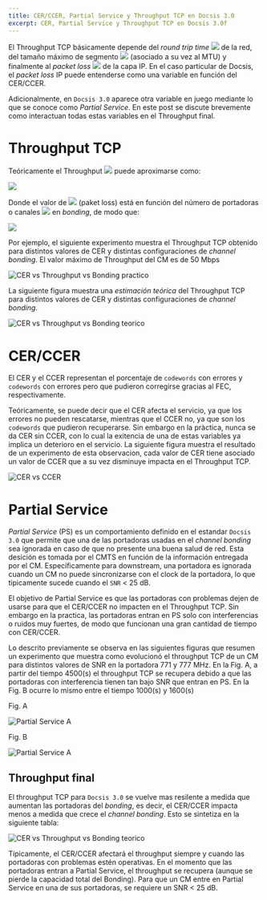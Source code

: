 ```yaml
---
title: CER/CCER, Partial Service y Throughput TCP en Docsis 3.0
excerpt: CER, Partial Service y Throughput TCP en Docsis 3.0f
---
```



El Throughput TCP básicamente depende del *round trip time* <img src="https://render.githubusercontent.com/render/math?math=rtt">  de la red, del tamaño máximo de segmento <img src="https://render.githubusercontent.com/render/math?math=mss">  (asociado a su vez al MTU) y finalmente al *packet loss* <img src="https://render.githubusercontent.com/render/math?math=p">  de la capa IP. En el caso particular de Docsis, el *packet loss* IP puede entenderse como una variable en función del CER/CCER.

Adicionalmente, en `Docsis 3.0` aparece otra variable en juego mediante lo que se conoce como *Partial Service*. En este post se discute brevemente como interactuan todas estas variables en el Throughput final.

# Throughput TCP 

Teóricamente el Throughput <img src="https://render.githubusercontent.com/render/math?math=T"> puede aproximarse como:

<img src="https://render.githubusercontent.com/render/math?math=T_{tcp}= \dfrac{mss}{rtt}*\dfrac{1}{\sqrt{p}}">

Donde el valor de  <img src="https://render.githubusercontent.com/render/math?math=p">  (paket loss) está en función del  número de portadoras o canales  <img src="https://render.githubusercontent.com/render/math?math=n_{ch}">  en *bonding*, de modo que:

<img src="https://render.githubusercontent.com/render/math?math=p \approx cer*\dfrac{ip_{size}}{codeword{size}} *\dfrac{1}{n_{ch}} \approx \dfrac {7 * cer}{n_{ch}}">

Por ejemplo, el siguiente experimento muestra el Throughput TCP obtenido para distintos valores de CER y distintas configuraciones de *channel bonding*. El valor máximo de Throughput del CM es de 50 Mbps

![CER vs Throughput vs Bonding practico](/broadcast/PartialService/unnamed-chunk-1-1.png)

La siguiente figura muestra una *estimación teórica* del Throughput TCP  para distintos valores de CER y distintas configuraciones de *channel bonding*. 

![CER vs Throughput vs Bonding teorico](/broadcast/PartialService/unnamed-chunk-3-1.png)


# CER/CCER

El CER y el CCER representan el porcentaje de `codewords` con errores y `codewords` con errores pero que pudieron corregirse gracias al FEC, respectivamente. 

Teóricamente, se puede decir que el CER afecta el servicio, ya que los errores no pueden rescatarse, mientras que el CCER no, ya que son los `codewords` que pudieron recuperarse. Sin embargo en la pràctica, nunca se da CER sin CCER, con lo cual la exitencia de una de estas variables ya implica un deterioro en el servicio. La siguiente figura muestra el resultado de un experimento de esta observacion, cada valor de CER tiene asociado un valor de CCER que a su vez disminuye impacta en el Throughput TCP.

![CER vs CCER](/broadcast/PartialService/unnamed-chunk-2-1.png)

# Partial Service

*Partial Service* (PS) es un comportamiento definido en el estandar `Docsis 3.0` que permite que una de las portadoras usadas en el *channel bonding* sea ignorada en caso de que no presente una buena salud de red. Esta desición es tomada por el CMTS en función de la información entregada por el CM. Específicamente para downstream, una portadora es ignorada cuando un CM no puede sincronizarse con el clock de la portadora, lo que tipicamente sucede cuando el `SNR` < 25 dB.

El objetivo de Partial Service es que las portadoras con problemas dejen de usarse para que el CER/CCER no impacten en el Throughput TCP. Sin embargo en la practica, las portadoras entran en PS solo con interferencias o ruidos muy fuertes, de modo que funcionan una gran cantidad de tiempo con CER/CCER. 

Lo descrito previamente se observa en las siguientes figuras que resumen un experimento que muestra como evolucionó el throughput TCP de un CM para distintos valores de SNR en la portadora 771 y 777 MHz. En la Fig. A, a partir del tiempo 4500(s) el throughput TCP se recupera debido a que las portadoras con interferencia tienen tan bajo SNR que entran en PS. En la Fig. B ocurre lo mismo entre el tiempo 1000(s) y 1600(s)

Fig. A

![Partial Service A](/broadcast/PartialService/interferencia1CH-1.png)

Fig. B

![Partial Service A](/broadcast/PartialService/interferencia2CH-1.png)

## Throughput final

El throughput TCP para `Docsis 3.0` se vuelve mas resilente a medida que aumentan las portadoras del *bonding*, es decir, el CER/CCER impacta menos a medida que crece el *channel bonding*. Esto se sintetiza en la siguiente tabla:

![CER vs Throughput vs Bonding teorico](/broadcast/PartialService/table.png)

Típicamente, el CER/CCER afectará el throughput siempre y cuando las portadoras con problemas estén operativas. En el momento que las portadoras entran a Partial Service, el throughput se recupera (aunque se pierde la capacidad total del Bonding). Para que un CM entre en Partial Service en una de sus portadoras, se requiere un SNR < 25 dB.
